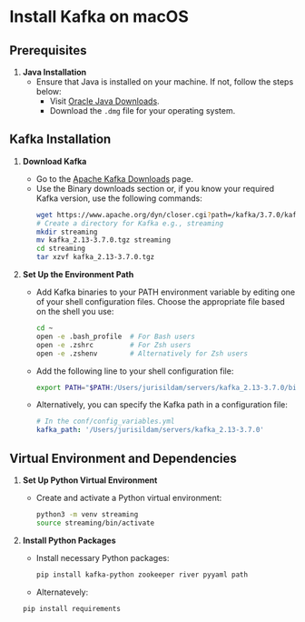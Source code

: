 # Install Kafka on macOS

## Prerequisites
1. **Java Installation**
   - Ensure that Java is installed on your machine. If not, follow the steps below:
     - Visit [Oracle Java Downloads](https://www.oracle.com/java/technologies/downloads/).
     - Download the `.dmg` file for your operating system.

## Kafka Installation
1. **Download Kafka**
   - Go to the [Apache Kafka Downloads](https://kafka.apache.org/downloads) page.
   - Use the Binary downloads section or, if you know your required Kafka version, use the following commands:
     ```bash
     wget https://www.apache.org/dyn/closer.cgi?path=/kafka/3.7.0/kafka_2.13-3.7.0.tgz
     # Create a directory for Kafka e.g., streaming
     mkdir streaming
     mv kafka_2.13-3.7.0.tgz streaming
     cd streaming
     tar xzvf kafka_2.13-3.7.0.tgz
     ```

2. **Set Up the Environment Path**
   - Add Kafka binaries to your PATH environment variable by editing one of your shell configuration files. Choose the appropriate file based on the shell you use:
     ```bash
     cd ~
     open -e .bash_profile  # For Bash users
     open -e .zshrc         # For Zsh users
     open -e .zshenv        # Alternatively for Zsh users
     ```
   - Add the following line to your shell configuration file:
     ```bash
     export PATH="$PATH:/Users/jurisildam/servers/kafka_2.13-3.7.0/bin"
     ```
   - Alternatively, you can specify the Kafka path in a configuration file:
     ```yaml
     # In the conf/config_variables.yml
     kafka_path: '/Users/jurisildam/servers/kafka_2.13-3.7.0'
     ```

## Virtual Environment and Dependencies
1. **Set Up Python Virtual Environment**
   - Create and activate a Python virtual environment:
     ```bash
     python3 -m venv streaming
     source streaming/bin/activate
     ```
   
2. **Install Python Packages**
   - Install necessary Python packages:
     ```bash
     pip install kafka-python zookeeper river pyyaml path
     ```
	- Alternatevely:
     ```bash
     pip install requirements
     ```


